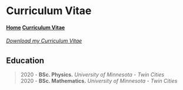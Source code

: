# Curriculum Vitae

#### [Home](home.md) [Curriculum Vitae](cv.md)

###### [Download my Curriculum Vitae](Resume/curriculum-vitae.pdf)


## Education
> 2020 - **BSc. Physics.** *University of Minnesota - Twin Cities*  
> 2020 - **BSc. Mathematics.** *University of Minnesota - Twin Cities*

